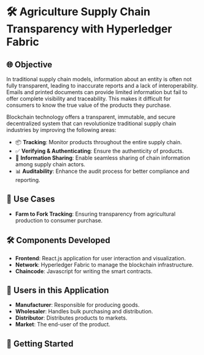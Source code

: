 # 🛠️ Agriculture Supply Chain Transparency with Hyperledger Fabric

## 🌐 Objective
In traditional supply chain models, information about an entity is often not fully transparent, leading to inaccurate reports and a lack of interoperability. Emails and printed documents can provide limited information but fail to offer complete visibility and traceability. This makes it difficult for consumers to know the true value of the products they purchase. 

Blockchain technology offers a transparent, immutable, and secure decentralized system that can revolutionize traditional supply chain industries by improving the following areas:

- 📦 **Tracking**: Monitor products throughout the entire supply chain.
- ✅ **Verifying & Authenticating**: Ensure the authenticity of products.
- 🔗 **Information Sharing**: Enable seamless sharing of chain information among supply chain actors.
- 📊 **Auditability**: Enhance the audit process for better compliance and reporting.

## 🌱 Use Cases
- **Farm to Fork Tracking**: Ensuring transparency from agricultural production to consumer purchase.


## 🛠️ Components Developed
- **Frontend**: React.js application for user interaction and visualization.
- **Network**: Hyperledger Fabric to manage the blockchain infrastructure.
- **Chaincode**: Javascript for writing the smart contracts.

## 👥 Users in this Application
- **Manufacturer**: Responsible for producing goods.
- **Wholesaler**: Handles bulk purchasing and distribution.
- **Distributor**: Distributes products to markets.
- **Market**: The end-user of the product.

## 🚀 Getting Started

